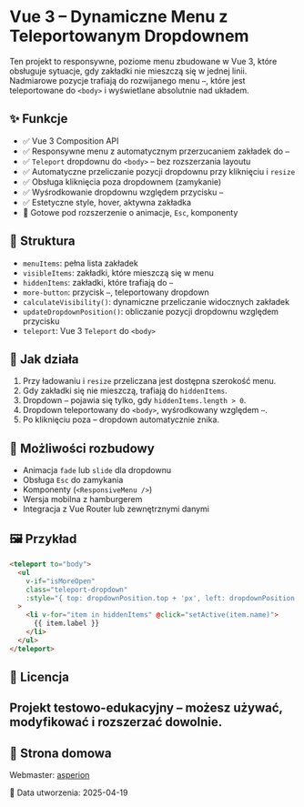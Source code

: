 # Vue 3 – Dynamiczne Menu z Teleportowanym Dropdownem

Ten projekt to responsywne, poziome menu zbudowane w Vue 3, które obsługuje sytuacje, gdy zakładki nie mieszczą się w jednej linii. Nadmiarowe pozycje trafiają do rozwijanego menu `⋯`, które jest teleportowane do `<body>` i wyświetlane absolutnie nad układem.

## ✨ Funkcje

- ✅ Vue 3 Composition API
- ✅ Responsywne menu z automatycznym przerzucaniem zakładek do `⋯`
- ✅ `Teleport` dropdownu do `<body>` – bez rozszerzania layoutu
- ✅ Automatyczne przeliczanie pozycji dropdownu przy kliknięciu i `resize`
- ✅ Obsługa kliknięcia poza dropdownem (zamykanie)
- ✅ Wyśrodkowanie dropdownu względem przycisku `⋯`
- ✅ Estetyczne style, hover, aktywna zakładka
- 🔄 Gotowe pod rozszerzenie o animacje, `Esc`, komponenty

## 🧱 Struktura

- `menuItems`: pełna lista zakładek
- `visibleItems`: zakładki, które mieszczą się w menu
- `hiddenItems`: zakładki, które trafiają do `⋯`
- `more-button`: przycisk `⋯`, teleportowany dropdown
- `calculateVisibility()`: dynamiczne przeliczanie widocznych zakładek
- `updateDropdownPosition()`: obliczanie pozycji dropdownu względem przycisku
- `teleport`: Vue 3 `Teleport` do `<body>`

## 🚀 Jak działa

1. Przy ładowaniu i `resize` przeliczana jest dostępna szerokość menu.
2. Gdy zakładki się nie mieszczą, trafiają do `hiddenItems`.
3. Dropdown `⋯` pojawia się tylko, gdy `hiddenItems.length > 0`.
4. Dropdown teleportowany do `<body>`, wyśrodkowany względem `⋯`.
5. Po kliknięciu poza – dropdown automatycznie znika.

## 🔧 Możliwości rozbudowy

- Animacja `fade` lub `slide` dla dropdownu
- Obsługa `Esc` do zamykania
- Komponenty (`<ResponsiveMenu />`)
- Wersja mobilna z hamburgerem
- Integracja z Vue Router lub zewnętrznymi danymi

## 🖼️ Przykład

```html
<teleport to="body">
  <ul
    v-if="isMoreOpen"
    class="teleport-dropdown"
    :style="{ top: dropdownPosition.top + 'px', left: dropdownPosition.left + 'px' }"
  >
    <li v-for="item in hiddenItems" @click="setActive(item.name)">
      {{ item.label }}
    </li>
  </ul>
</teleport>
```

## 📄 Licencja

Projekt testowo-edukacyjny – możesz używać, modyfikować i rozszerzać dowolnie.
---

## 🔗 Strona domowa

Webmaster: [asperion](http://asperion24.eu/)

📅 Data utworzenia: 2025-04-19
